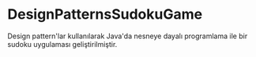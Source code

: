 # DesignPatternsSudokuGame

 Design pattern'lar kullanılarak Java'da 
 nesneye dayalı programlama ile bir sudoku uygulaması geliştirilmiştir.
